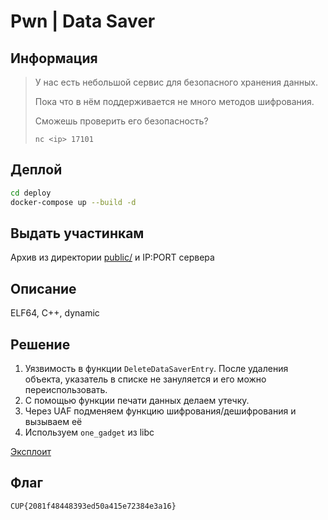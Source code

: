 # Pwn | Data Saver

## Информация

> У нас есть небольшой сервис для безопасного хранения данных.
> 
> Пока что в нём поддерживается не много методов шифрования.
> 
> Сможешь проверить его безопасность?
> 
> `nc <ip> 17101`
>

## Деплой

```sh
cd deploy
docker-compose up --build -d
```

## Выдать участинкам

Архив из директории [public/](public/) и IP:PORT сервера

## Описание

ELF64, C++, dynamic

## Решение

1. Уязвимость в функции `DeleteDataSaverEntry`. После удаления объекта, указатель в списке не зануляется и его можно переиспользовать.
2. С помощью функции печати данных делаем утечку.
3. Через UAF подменяем функцию шифрования/дешифрования и вызываем её
4. Используем `one_gadget` из libc

[Эксплоит](solution/sploit.py)

## Флаг

`CUP{2081f48448393ed50a415e72384e3a16}`
